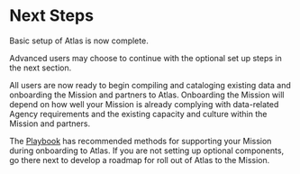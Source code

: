 # Next Steps

Basic setup of Atlas is now complete. 

Advanced users may choose to continue with the optional set up steps in the next section.

All users are now ready to begin compiling and cataloging existing data and onboarding the Mission and partners to Atlas. Onboarding the Mission will depend on how well your Mission is already complying with data-related Agency requirements and the existing capacity and culture within the Mission and partners.

The [Playbook](../../knowledge/playbook/index.md) has recommended methods for supporting your Mission during onboarding to Atlas. If you are not setting up optional components, go there next to develop a roadmap for roll out of Atlas to the Mission.